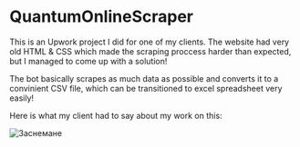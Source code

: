 # QuantumOnlineScraper
This is an Upwork project I did for one of my clients. The website had very old HTML & CSS which made the scraping proccess harder than expected, but I managed to come up with a solution!

The bot basically scrapes as much data as possible and converts it to a convinient CSV file, which can be transitioned to excel spreadsheet very easily!

Here is what my client had to say about my work on this:

![Заснемане](https://user-images.githubusercontent.com/76811860/123911982-26d05f80-d985-11eb-8d14-45b75b9c7cb9.PNG)
